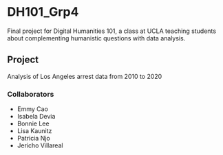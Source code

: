 # DH101_Grp4
Final project for Digital Humanities 101, a class at UCLA teaching students about complementing humanistic questions with data analysis.

## Project

Analysis of Los Angeles arrest data from 2010 to 2020

### Collaborators

- Emmy Cao
- Isabela Devia
- Bonnie Lee
- Lisa Kaunitz
- Patricia Njo
- Jericho Villareal

